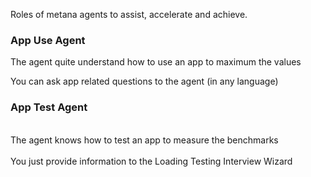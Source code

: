   
  
Roles of metana agents to assist, accelerate and achieve.
  
### App Use Agent  
  
The agent quite understand how to use an app to maximum the values  
  
You can ask app related questions to the agent (in any language)  
  
  
### App Test Agent<br>
<br>
The agent knows how to test an app to measure the benchmarks<br>
<br>
You just provide information to the Loading Testing Interview Wizard<br>
<br>
  

  
